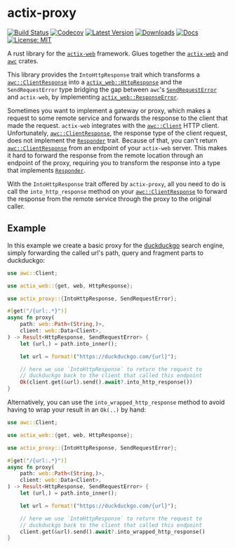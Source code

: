 # actix-proxy

[![Build Status](https://github.com/jofas/actix_proxy/actions/workflows/build.yml/badge.svg)](https://github.com/jofas/actix_proxy/actions/workflows/build.yml)
[![Codecov](https://codecov.io/gh/jofas/actix_proxy/branch/master/graph/badge.svg?token=69YKZ1JIBK)](https://codecov.io/gh/jofas/actix_proxy)
[![Latest Version](https://img.shields.io/crates/v/actix-proxy.svg)](https://crates.io/crates/actix-proxy)
[![Downloads](https://img.shields.io/crates/d/actix-proxy?label=downloads)](https://crates.io/crates/actix-proxy)
[![Docs](https://img.shields.io/badge/docs-latest-blue.svg)](https://docs.rs/actix-proxy/latest/actix_proxy/)
[![License: MIT](https://img.shields.io/badge/License-MIT-blue.svg)](https://opensource.org/licenses/MIT)

A rust library for the [`actix-web`](https://actix.rs/) framework. 
Glues together the [`actix-web`] and [`awc`] crates.

This library provides the `IntoHttpResponse` trait which transforms
a [`awc::ClientResponse`] into a [`actix_web::HttpResponse`] and
the `SendRequestError` type bridging the gap between `awc`'s 
[`SendRequestError`] and `actix-web`, by implementing 
[`actix_web::ResponseError`].

Sometimes you want to implement a gateway or proxy, which makes a 
request to some remote service and forwards the response to the 
client that made the request.
`actix-web` integrates with the [`awc::Client`] HTTP client. 
Unfortunately, [`awc::ClientResponse`], the response type of the 
client request, does not implement the [`Responder`] trait.
Because of that, you can't return [`awc::ClientResponse`] from an
endpoint of your `actix-web` server.
This makes it hard to forward the response from the remote location
through an endpoint of the proxy, requiring you to transform the
response into a type that implements [`Responder`].

With the `IntoHttpResponse` trait offered by `actix-proxy`, all you 
need to do is call the `into_http_response` method on your
[`awc::ClientResponse`] to forward the response from the remote 
service through the proxy to the original caller.

## Example

In this example we create a basic proxy for the [duckduckgo] search
engine, simply forwarding the called url's path, query and fragment 
parts to duckduckgo:

```rust
use awc::Client;

use actix_web::{get, web, HttpResponse};

use actix_proxy::{IntoHttpResponse, SendRequestError};

#[get("/{url:.*}")]
async fn proxy(
    path: web::Path<(String,)>,
    client: web::Data<Client>,
) -> Result<HttpResponse, SendRequestError> {
    let (url,) = path.into_inner();

    let url = format!("https://duckduckgo.com/{url}");

    // here we use `IntoHttpResponse` to return the request to 
    // duckduckgo back to the client that called this endpoint
    Ok(client.get(&url).send().await?.into_http_response())
}
```

Alternatively, you can use the `into_wrapped_http_response` method
to avoid having to wrap your result in an `Ok(..)` by hand:

```rust
use awc::Client;

use actix_web::{get, web, HttpResponse};

use actix_proxy::{IntoHttpResponse, SendRequestError};

#[get("/{url:.*}")]
async fn proxy(
    path: web::Path<(String,)>,
    client: web::Data<Client>,
) -> Result<HttpResponse, SendRequestError> {
    let (url,) = path.into_inner();

    let url = format!("https://duckduckgo.com/{url}");

    // here we use `IntoHttpResponse` to return the request to 
    // duckduckgo back to the client that called this endpoint
    client.get(&url).send().await?.into_wrapped_http_response()
}
```

[`actix-web`]: https://docs.rs/actix-web/latest/actix_web/index.html
[`actix_web::HttpResponse`]: https://docs.rs/actix-web/latest/actix_web/struct.HttpResponse.html
[`actix_web::ResponseError`]: https://docs.rs/actix-web/latest/actix_web/trait.ResponseError.html 
[`awc`]: https://docs.rs/awc/latest/awc/
[`awc::Client`]: https://docs.rs/awc/latest/awc/struct.Client.html
[`awc::ClientResponse`]: https://docs.rs/awc/latest/awc/struct.ClientResponse.html
[`SendRequestError`]: https://docs.rs/awc/latest/awc/error/enum.SendRequestError.html
[`Responder`]: https://docs.rs/actix-web/latest/actix_web/trait.Responder.html
[duckduckgo]: https://duckduckgo.com/
